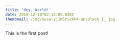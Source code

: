 ```yaml
---
title: 'Hey, World!'
date: 2019-12-18T02:13:09.030Z
thumbnail: /img/nasa-yj1m5rickk4-unsplash_1_.jpg
---
```

This is the first post!
